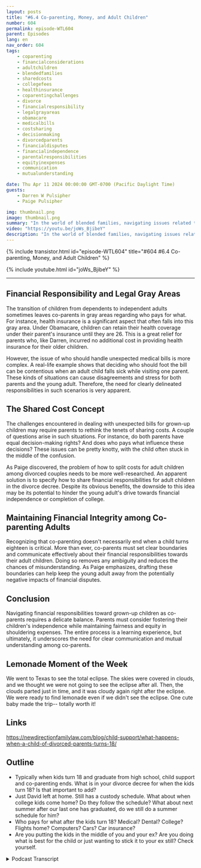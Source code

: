 ```yaml
---
layout: posts
title: "#6.4 Co-parenting, Money, and Adult Children"
number: 604
permalink: episode-WTL604
parent: Episodes
lang: en
nav_order: 604
tags:
    - coparenting
    - financialconsiderations
    - adultchildren
    - blendedfamilies
    - sharedcosts
    - collegefees
    - healthinsurance
    - coparentingchallenges
    - divorce
    - financialresponsibility
    - legalgrayareas
    - obamacare
    - medicalbills
    - costsharing
    - decisionmaking
    - divorcedparents
    - financialdisputes
    - financialindependence
    - parentalresponsibilities
    - equityinexpenses
    - communication
    - mutualunderstanding

date: Thu Apr 11 2024 00:00:00 GMT-0700 (Pacific Daylight Time)
guests:
    - Darren W Pulsipher
    - Paige Pulsipher

img: thumbnail.png
image: thumbnail.png
summary: "In the world of blended families, navigating issues related to co-parenting adult children can be complex and challenging. Some familiar questions might center on the financial responsibility of each parent in relation to costs like college fees, health insurance, and other unforeseen expenses. This post examines the convolutions faced by co-parents, particularly with regards to shared-cost decisions and financial commitments to their adult children."
video: "https://youtu.be/joWs_BjibeY"
description: "In the world of blended families, navigating issues related to co-parenting adult children can be complex and challenging. Some familiar questions might center on the financial responsibility of each parent in relation to costs like college fees, health insurance, and other unforeseen expenses. This post examines the convolutions faced by co-parents, particularly with regards to shared-cost decisions and financial commitments to their adult children."
---
```


<div>
{% include transistor.html id="episode-WTL604" title="#604 #6.4 Co-parenting, Money, and Adult Children" %}

{% include youtube.html id="joWs_BjibeY" %}
</div>

---

## Financial Responsibility and Legal Gray Areas

The transition of children from dependents to independent adults sometimes leaves co-parents in gray areas regarding who pays for what. For instance, health insurance is a significant aspect that often falls into this gray area. Under Obamacare, children can retain their health coverage under their parent's insurance until they are 26. This is a great relief for parents who, like Darren, incurred no additional cost in providing health insurance for their older children.

However, the issue of who should handle unexpected medical bills is more complex. A real-life example shows that deciding who should foot the bill can be contentious when an adult child falls sick while visiting one parent. These kinds of situations can cause disagreements and stress for both parents and the young adult. Therefore, the need for clearly delineated responsibilities in such scenarios is very apparent.

## The Shared Cost Concept

The challenges encountered in dealing with unexpected bills for grown-up children may require parents to rethink the tenets of sharing costs. A couple of questions arise in such situations. For instance, do both parents have equal decision-making rights? And does who pays what influence these decisions? These issues can be pretty knotty, with the child often stuck in the middle of the confusion.

As Paige discovered, the problem of how to split costs for adult children among divorced couples needs to be more well-researched. An apparent solution is to specify how to share financial responsibilities for adult children in the divorce decree. Despite its obvious benefits, the downside to this idea may be its potential to hinder the young adult's drive towards financial independence or completion of college.

## Maintaining Financial Integrity among Co-parenting Adults

Recognizing that co-parenting doesn't necessarily end when a child turns eighteen is critical. More than ever, co-parents must set clear boundaries and communicate effectively about their financial responsibilities towards their adult children. Doing so removes any ambiguity and reduces the chances of misunderstanding. As Paige emphasizes, drafting these boundaries can help keep the young adult away from the potentially negative impacts of financial disputes.

## Conclusion

Navigating financial responsibilities toward grown-up children as co-parents requires a delicate balance. Parents must consider fostering their children's independence while maintaining fairness and equity in shouldering expenses. The entire process is a learning experience, but ultimately, it underscores the need for clear communication and mutual understanding among co-parents.

## Lemonade Moment of the Week

 We went to Texas to see the total eclipse. The skies were covered in clouds, and we thought we were not going to see the eclipse after all. Then, the clouds parted just in time, and it was cloudy again right after the eclipse. We were ready to find lemonade even if we didn't see the eclipse. One cute baby made the trip-- totally worth it!

## Links

https://newdirectionfamilylaw.com/blog/child-support/what-happens-when-a-child-of-divorced-parents-turns-18/

## Outline

* Typically when kids turn 18 and graduate from high school, child support and co-parenting ends. What is in your divorce decree for when the kids turn 18? Is that important to add? 
* Just David left at home. Still has a custody schedule. What about when college kids come home? Do they follow the schedule? What about next summer after our last one has graduated, do we still do a summer schedule for him?
* Who pays for what after the kids turn 18? Medical? Dental? College? Flights home? Computers? Cars? Car insurance? 
* Are you putting the kids in the middle of you and your ex? Are you doing what is best for the child or just wanting to stick it to your ex still? Check yourself.


<details>
<summary> Podcast Transcript </summary>

<p>﻿1</p>
<p>So do we pay their medical billsthe same way?</p>
<p>I'm trying.</p>
<p>We haven't figured. That out yet.</p>
<p>We still have.</p>
<p>And I think we still muddle through thisevery time.</p>
<p>Yeah, every time.</p>
<p>That's badbecause our kids our kids are like,</p>
<p>Do I ask Dad? Yes.</p>
<p>Emergency room visit. Because.</p>
<p>And it's funnybecause the kids always ask.</p>
<p>My adult kids,they say, Is that deductible?</p>
<p>Yeah. Yeah.</p>
<p>Can you tell me if the deductible. Right.</p>
<p>Yeah.</p>
<p>Hello, this is Darren.</p>
<p>And this is Paige.</p>
<p>And this is where Lemonade.</p>
<p>Where we talk about what happenswhen life through you, lemons.</p>
<p>You make some lemonade.</p>
<p>Maybe some weeks. It's lemons.</p>
<p>Yeah, some weeks it's just lemons.</p>
<p>Yeah.</p>
<p>On today's episode.</p>
<p>We are going to talk aboutco-parenting money and adult children.</p>
<p>Sounds interesting.</p>
<p>Okay, We're we're at a stagein our liveswhere of the ten kids that we have,we have one child left.</p>
<p>All the rest are adults. Yep.</p>
<p>We have two kids at home, but one is 18and one is 17.</p>
<p>And he will be graduating in a monthand a half.</p>
<p>Yeah.</p>
<p>So I know</p>
<p>Paige is going to have a rough time.</p>
<p>We're not getting a dog to fill the void.</p>
<p>Not yet.</p>
<p>No, not yet.</p>
<p>So. So with with a lot of changesin our lives, we we, we've runinto a couple of situations where,hey, co-parenting and moneyand then adult children to pay for thingslike weddings or collegeor even trips home to visit us.</p>
<p>All these things are are thingswe have to deal withthat most familiesdon't have to deal with.</p>
<p>When you've got co-parenting going onand things like that.</p>
<p>So it can get a little tricky.</p>
<p>It can.</p>
<p>And, you know,do you do you still work with your ex onthese things when your kids turn 18,or do you put the kids in the middleand go, well, I'm done paying for things,so maybe talk to your momor talk to your dad about that.</p>
<p>You know what I mean?</p>
<p>It's a it can be a tricky thing.</p>
<p>It can.</p>
<p>So you the research department ofwhere is eliminate, which is paid?</p>
<p>There's not a whole lot of information.</p>
<p>Usually I find several articles on what</p>
<p>I want to talk about for our podcast.</p>
<p>And there was not several articles.</p>
<p>In fact, the only article you found wasa was a law.</p>
<p>It was really a marketing thing.</p>
<p>It was like call one 800 lawyerand we'll help you with these.</p>
<p>And then it talked aboutwhy you would want to call them.</p>
<p>And you know,and it talked a little bit aboutyou know, in their in their state.</p>
<p>I don't remember what state this was in.</p>
<p>You know, whatwhat happens when a kid turns 18.</p>
<p>So the only thing I could find was like,read itarticles of peoplethat were talking about it.</p>
<p>But I didn't find any written publishedarticles on this topic.</p>
<p>So what spurred would spurred youto come up with this topic?</p>
<p>Was it something on Facebookor was it our own experience?</p>
<p>What was it? A Both.</p>
<p>Both.</p>
<p>We've had our own experience,which we will get into in a minute.</p>
<p>And then I looked on our</p>
<p>Facebook Blended Familiesgroup and people were talking about thisand how do we handle thiswhen the kid turns 18and they still need thingsand they still might need, you know,financial support or, you know, how do youhow are you dealing with this? So.</p>
<p>So so it is a little differentin each state.</p>
<p>But most states have a childis still underthe parenting agreement, which means childsupport is paid and splitcostson extracurriculars, whateverthe court order is.</p>
<p>But most of it is when they're 18and they graduate from collegeor a high school or 19 years old.</p>
<p>So yeah, you have to.</p>
<p>So we had one case where Julianne was 17when she graduated from high school,so we still had to payfor her extracurriculars for a couplemore months until she turned 18.</p>
<p>Right.</p>
<p>But in the case of many of our other kids,they actually turned 18well before they graduated.</p>
<p>But they were still partof the parenting agreementuntil they graduate from high school.</p>
<p>Yep, that is true.</p>
<p>So when that happens to your kids, whenyour child graduates from high school.</p>
<p>It's a party.</p>
<p>Is that it? That's it. You're done.</p>
<p>You're done.</p>
<p>That's it.</p>
<p>Like, you know what I mean?</p>
<p>Like, it's an interesting thing, so.</p>
<p>Well, you this is something that maybewhen you get divorced,when your kids are little,you do not thinkabout putting anything about thisin your divorce decree,about what happenswhen your child turns 18.</p>
<p>We we actually did in mine,we actually set up ait was called an educational trustfor the kidsbecause we knew they were wewe had the benefit of one of our kidswas already 17 when we got divorced.</p>
<p>So we knew, hey,</p>
<p>I got to pay for school or missions or,you know, weddings,whatever the case may be.</p>
<p>So we actually set up a trustand put money into that trust every monththat later on got dissolved,which turned out to be good and bad.</p>
<p>Right? Right.</p>
<p>Because if the trust was still there,then there's no questions.</p>
<p>When they're adults,the money's already been set aside.</p>
<p>But in your case,everything in the trust wasfrom your income, from your.</p>
<p>Well, because my ex didn'thave an income. Right.</p>
<p>But I'm just saying, you know,that changes over time.</p>
<p>Right. Yeah, that's true.</p>
<p>So I was kind of gladwhen it was dissolved because,you know,then it was more of an equal balance.</p>
<p>But now every timethere's an event like a wedding,you know, I'mnot communicating with my exhow much money I'm putting on.</p>
<p>Right.</p>
<p>Our kids get put in the middle.</p>
<p>Yeah, they do.</p>
<p>Instead of saying, Hey,there's a certain amount of moneyallocated for weddings from the trust, so.</p>
<p>Right.</p>
<p>It's it's a double edged,you know, there's benefits and.</p>
<p>And. Right.</p>
<p>So do you think it would be beneficialto put somethingspecific in the divorce decreefor when your kids turn 18?</p>
<p>I think so.</p>
<p>Do you think that's a good idea?</p>
<p>I think so.</p>
<p>It would alleviate some of the awkwardnessthat happens sometimes.</p>
<p>Yeah.</p>
<p>Becauselike I said, when your kids are little,you don't think about, okay, so your kidturns 18, your kid goes to college.</p>
<p>First of all, you have to decidewho's paying for college is a kid.</p>
<p>Pain is the mom pain?</p>
<p>Is that pain, Evil pain. Right.</p>
<p>Who's doing that then?</p>
<p>How about health insurance?</p>
<p>Is the personstill paying for health insurance?</p>
<p>What about when your kid goesto the doctor?</p>
<p>We will talk about thisand have a huge bill.</p>
<p>Are you splitting that?</p>
<p>So, yeah,let's talk about health insurance,because this one, this one'san interesting one because of Obamacare.</p>
<p>Now kids can stay on their parentsinsurance until they're 26 years old.</p>
<p>Correct.</p>
<p>Now, because I have to carry insurancefor the kids that are in the house,all the kids that are adultshave just stayed on my insurance.</p>
<p>That was in the court decreefor the for the parenting agreementthat I had to providehealth insurance for the kids.</p>
<p>But when they turned adult,it didn't cost me any moreto continue keeping them on my insurance.</p>
<p>Right.</p>
<p>So they just did.</p>
<p>Yeah, but what that meansis that's until they're 26.</p>
<p>So if they do get a big billand we haven't met our deductible yet,who's going to pay for that?</p>
<p>Who's going to pay for that?</p>
<p>So, yeah, these are allthese are all questions that I like</p>
<p>I said, when you're getting divorcedand you have little kids,you don't think about any of these things,but it's going to comeand you got to figure it out.</p>
<p>Well, but they're adults now.</p>
<p>So because our child turned 18,they now have to payfor their medical insuranceand their medical bills.</p>
<p>And. No, but what about when they're 25?</p>
<p>Well, that's different.</p>
<p>That's At what age is it different?</p>
<p>Well, we have always kind of had a for us,like we pay for the kidscell phone, even through college.</p>
<p>We've paid for them.</p>
<p>When for us, it was when you get married,if you're if you'reresponsible enough to get married,you can pay your own phone bill.</p>
<p>Or when you graduate from college.</p>
<p>Or when you graduate from college,that's kind of been our boundary, right?</p>
<p>Like we'll pay for your cell phoneand we pay, you know, obviouslythey're on our medical insurance.</p>
<p>So do we pay their medical billsthe same way?</p>
<p>I'm trying.</p>
<p>But we haven't figured. That out yet.</p>
<p>We still have.</p>
<p>I think we still muddle through thisevery time.</p>
<p>Yeah, every time. That's badbecause ourkids our kids are like, Do I ask Dad? Yes.</p>
<p>Emergency room visit becauseand it's funny because the kids always askmy adult kids, they say, Is it deductible?</p>
<p>Yeah. Yeah.</p>
<p>Can you tell me if the deductible.</p>
<p>Right. Yeah.</p>
<p>So yeah, it's it's interesting.</p>
<p>Okay. So, so.</p>
<p>That's something we, we probably shouldhave established with the kids up front.</p>
<p>Right. Look, will pay.</p>
<p>I'll pay for your insurance, but I'm notpaying for your medical bills or am intel.</p>
<p>But then is that a decent.</p>
<p>Does that dis what's the right word?</p>
<p>Demotivate them from finishing college.</p>
<p>We say.</p>
<p>I don't think so,but let's talk about that for a second.</p>
<p>Okay.</p>
<p>So something that happened withus so with us recently isour daughter who's in college.</p>
<p>She was coming home at Christmasand your exsaid,can you please pay for half of her flight?</p>
<p>Right.</p>
<p>And so this was a this was an interestingone for us because we were like,normally we would be like, sure,no problem.</p>
<p>But the flight had already been booked.</p>
<p>We didn't have any input.</p>
<p>You could have used points like,you know, all those things.</p>
<p>We were like, do you know? I mean, like.</p>
<p>So yeah, there was almost like thisassumption, Well, you have to payhalf, right?</p>
<p>And I think it was justbecause I don't think it was anything.</p>
<p>It wasn't malicious. Malicious?</p>
<p>No, It was just like, well,this is what we do.</p>
<p>We split these thingsand then we were sitting there going,</p>
<p>Well, you know, if, if I if we're goingto be asked to pay for thingswhich we don't have a problem with that,do weget some input on that type of thing.</p>
<p>Do we get an input onhow much the flight is?</p>
<p>I could use.</p>
<p>Pointsor or when the flight comes in. Right.</p>
<p>So we get it. Do we get any say?</p>
<p>And then another thing that happenedvery shortly after that when we were stilltrying to decide if we were goingto, you know, reimburseyour ex,that that same daughter went to.</p>
<p>She she had an emergency.</p>
<p>She had an emergency. She went to theshe went to the E.R..</p>
<p>And of course, at the beginningof the year, when the deductibleis zero, Right.</p>
<p>Where we haven'tgot any part of the deductible. Yes.</p>
<p>So she went to the E.R.and it was I think the total bill ended upbeing 500 and something dollars.</p>
<p>And so then we were like, okay, sodo we nowask your ex to pay for half of that?</p>
<p>Do we just you know what I mean?</p>
<p>Like, we werewe were sitting here in this.</p>
<p>Conundrum.</p>
<p>Conundrum of and I think we'veprobably been in this conundrum before,but it's beenbecause there was a such a big.</p>
<p>Age, there's a six year gap.</p>
<p>We have forgotten what we werewhat we did.</p>
<p>Well, early part of meon the on the health insurance side,we always meet our deductiblewith as many people as we have on there.</p>
<p>Yeah,but that's not going to be the casecoming up soon, right, Because.the less people we have. On it,we have on it.</p>
<p>So in the past it's like, well,we're going to meet the deductible anyway.</p>
<p>We might as well just pay it becausewe're going to hit the deductible, right?</p>
<p>So right stuff.</p>
<p>But that's not going to be the casemoving forward.</p>
<p>Right?</p>
<p>Because so we kind ofwe kind of just made the decision that,well, if we'll pay the medical billand even our daughter was like,she didn't want to ask usif we were paying.</p>
<p>So she called and she was like,</p>
<p>So I got a noticethat this is overdue,so I need to pay that right.</p>
<p>Our kids are so they're so funny.</p>
<p>They won't just come out and say,</p>
<p>Can you pay this?</p>
<p>Or are you or are you paying this?</p>
<p>You know, just are you going to pay thisor do I need to pay this?</p>
<p>So we told her, we'll take care of it.</p>
<p>She's 18.</p>
<p>Of course we'll take care of it.</p>
<p>So I think we decided that.</p>
<p>If we decided on a case by casebasis, case.</p>
<p>By case, I guess I don't know.</p>
<p>But we decidedthat we were not going to reimburse her exfor the plane flightbecause we're still payingfor medical insuranceand the medical bills.</p>
<p>So we thought that was fair.</p>
<p>I don't know.</p>
<p>It's funny because nothing's written down.</p>
<p>No, because this is outsidethe realm of the parenting group.</p>
<p>Yeah. So that's a good question.</p>
<p>I don't want to have anythingwritten down. Right.</p>
<p>Because that becomes some kind of legal</p>
<p>I don't knowif that was a legal contract,but there's expectations there.</p>
<p>Right?</p>
<p>So this one's.</p>
<p>And dental, we still pay for dentalfor kids with college kids.</p>
<p>We pay for their phones.</p>
<p>So well, not. To a certain point.</p>
<p>Then theythey have to start reimbursing us.</p>
<p>They can see, you know, I'm sayingin college, we pay for their phones.</p>
<p>Yeah, yeah, we pay for their phones,we pay for their dental,but yes, like we said,when you get marriedor you graduate college,you got to start.</p>
<p>But we're not paying for college.</p>
<p>We do not pay for college.</p>
<p>We pay for one year of college.</p>
<p>Right after our kidsget back from their mission.</p>
<p>We pay forfor a year of tuition for college.</p>
<p>Yeah. So this is this one's a tough one.</p>
<p>I wonder how the kids feel, because beforeall this stuff has been taken care offor them, because it'sbeen part of the parenting agreementright now, there's a lot of foggy</p>
<p>D things in the middle, and now they'rein the middle trying to navigate this.</p>
<p>So I wonder how that is for them.</p>
<p>I mean, our kids don't even payfor their own gas, which some of you mayjust be gasping rightnow, thinking our kids are entitled.</p>
<p>They are.</p>
<p>They are entitled.</p>
<p>But the reason why,especially for your kids, iswe pay for we have the car,we pay for the repairs, we payfor the registration, and then your expays that pays for their gas.</p>
<p>Right.</p>
<p>And that was that's an agreementthat we have with.</p>
<p>Right. With my spouse in agreement</p>
<p>And yeah.</p>
<p>So now like I can't remember what we didwith our other we're not I mean I'mnot I'm really not paying for their gaswhen they come home and use our cars.</p>
<p>I read an agreement about that. Yeah.</p>
<p>So this is an interesting onebecause I don't think any of our kidshave come homeafter their first year for that summer.</p>
<p>Most of them after their first yearof college, they went off on a mission.</p>
<p>I'm trying to think so.</p>
<p>We have a daughter coming homethis summer and she's going to be working.</p>
<p>Yeah.</p>
<p>And we don't have a carfor her to use by herself.</p>
<p>She has to share with her brothers. Yeah.</p>
<p>So that out.</p>
<p>They got to figure that out.</p>
<p>Yeah. She's not,she's not plan on the car.</p>
<p>She's plan B onthe car. Yeah. Right. Right.</p>
<p>So this,this summer is going to bean interesting summerwhen it comes to figuring out who's payingfor gas, who's paying for that.</p>
<p>And yeah, there's a point where I have tosay, well, you know, you're an adult,you're making you're using the car to gomake money.</p>
<p>You should be paying for your own gas.</p>
<p>Yeah. I'm not going to make you payfor insurance.</p>
<p>No, of course not.</p>
<p>Because they're. Using. One of our cars.</p>
<p>And I mean, that's up to her If she wantsto talk to her mom about paying gas.</p>
<p>Right. Like,but we're not paying for our gas.</p>
<p>But yeah, so that's an interest. So yeah.</p>
<p>And things like that, like,you know, if they need if they're.</p>
<p>So what if she comes home.</p>
<p>Okay, She's 18, almost 19.</p>
<p>She turned 19 next weekand says my computer broke.</p>
<p>I need a new computer. that's too bad.</p>
<p>So she would have to buy her own computer.</p>
<p>I'll help her. I'll help her select one.</p>
<p>But she's got to buy her own computer.</p>
<p>She's got plenty of money to do that.</p>
<p>Yeah, that's true. So?</p>
<p>So if our kids have their own,if they have a good enoughlittle pot in the bank.</p>
<p>Well, and then the other side isif they don't have enough money,then I'm like, dumb.</p>
<p>Why don't you have enough money?</p>
<p>You should have, you should have.</p>
<p>You can use one of our computers,but not a laptop.</p>
<p>You can use one of the computersin the kitchen or.</p>
<p>Okay, so likeif our kids that are in high school,we give them a right when they'rewhatever age we give them a phone.our kids a cell phone right.</p>
<p>And ifit says if it's a really terrible phone,maybe we eventually upgrade themto something slightly better,but nothing morethan a couple of hundred dollars.</p>
<p>I think it's</p>
<p>I don't understand when kids, teenagers,are walking around with 1500 dollarsphones.</p>
<p>I don't understand that.</p>
<p>But most of the timewe don't buy him a phone.</p>
<p>They just use our old phones. Yes.</p>
<p>And that's why I was saying, like Sam,his phone broke.</p>
<p>He got into a hot tub with his phoneand we said, okay, well, here'sour old phones that you can choose fromor you can go buy.</p>
<p>Your. Own, your own.</p>
<p>And he chose to go buy his own.</p>
<p>I mean, it's not a great phone at all,but that's what. He chose.</p>
<p>And that's what we would still do.</p>
<p>Like David right now,he also has a phone that is brokenbecause he dropped it or something. How?</p>
<p>And we were like,</p>
<p>Well, here are your options.</p>
<p>You can.</p>
<p>He chose to just stickwith what he has. Yes.</p>
<p>But he does he it's it's I thinkhe's at the point of no return right nowbecause it's not even charging. So he</p>
<p>I think he wants your old phone about nowbecause he doesn't want to buy one.</p>
<p>And we were like that's fine.</p>
<p>Choose from the plethora of old phoneswe have here.</p>
<p>So maybe that'swhat we do with our adult children too.</p>
<p>If, if they need something,we're like, Well, this is what we have.</p>
<p>This is what we're offering.</p>
<p>If it's not, you know what.</p>
<p>You have, It's not what you want.</p>
<p>Then go take care of ityourself. Yes, yes.</p>
<p>And we don't like to buy our kidscomputers, especially if they'regoing to go on a mission, becausewhen that will get them a computer,when they get back from their mission.</p>
<p>Yeah. Things change so quick. Yeah.</p>
<p>And that's always kind of a present.</p>
<p>We've got the kidswhen they get back from their mission,we do buy them a new computeranyway, so.</p>
<p>Yeah, but car insurance,</p>
<p>I mean, we we still payall the car insurancewell.</p>
<p>And we pay car insurance before and,and thenwe got reimbursed sometimes or No,we never did not Car insurance.</p>
<p>No, never.</p>
<p>No. No. I think that was injured.</p>
<p>I think that was in your divorce decreethat you would take care of the cars,right? No.it's not. It's not. We just did.</p>
<p>We just did. Okay.</p>
<p>Okay. Well, that's interesting.</p>
<p>Yeah. So, yeah, we we.</p>
<p>So this is a tough one for for adults.</p>
<p>And you know what? Frankly, I thinkour society today has been cateringto these young adults too muchbecause look at how many peopletheir kids are in collegeand they still pay for everything.</p>
<p>So I can't imagine how it iswith the co-parentingwhen you get that, because you haveno there's no legal responsibility.</p>
<p>Right.</p>
<p>Once they're 18 and graduatedfrom high school or 19, that's yeah.</p>
<p>Ah, you don't have to pay for anything.</p>
<p>Right.</p>
<p>And like I said, I think that at timesthat puts the kids in the middlebecause they know that that legalresponsibility is gone, is gone.</p>
<p>And now they're like.</p>
<p>Well, this can this can alsomothers have things like kidsplaying their parents against each other.</p>
<p>Hey, I need $400 for this thing at school.</p>
<p>And then they go to the other parentand ask for the same 400.</p>
<p>Yeah.</p>
<p>Well, good for them if they figure that.</p>
<p>All right.</p>
<p>You know, I'm going to I'm going to visit</p>
<p>Mom more than dadbecause Mom's actually paying for things.</p>
<p>That might happen.</p>
<p>Well, it yeah, absolutely might happen.</p>
<p>It might happen.</p>
<p>But yeah, it's very interesting.</p>
<p>But we have to be very carefulabout putting kids in the middle,because sometimes you make decisions aboutare you making the decisionbecause best for the child or are youmaking that decision because you're tryingto still stick it to your ex?</p>
<p>Do you I mean, be careful.</p>
<p>These are don't I know.</p>
<p>But I'm just saying I think you can stillget in the middle of that.</p>
<p>Your and do you know what I mean of thatstill like.</p>
<p>Well just because they turn 18.</p>
<p>Yeah you know flip of a switcheven though legally Right.</p>
<p>That was interestingso when I was told me they have aa nephew that is Down's syndrome.</p>
<p>So when he turns 18, he's an adult.</p>
<p>So the parents had to go to court to,to actually, you know, get rid of his.</p>
<p>I know what's the right word.</p>
<p>He can't take care of himself.</p>
<p>So he had. Guardianship.</p>
<p>So yeah, guardianship.</p>
<p>So his parents had to do thatwhen he was 18.</p>
<p>Otherwise they had no say in what to me,that's, you know, interesting.</p>
<p>Just on your birthday, all of a suddenyour parents have no guardianshipover you at all anymore.</p>
<p>Yeah, yeah, it's kind of crazy.</p>
<p>So and then there's the issue of, like,</p>
<p>David is is our last one at home.</p>
<p>Right?</p>
<p>He he's going to beis he's going to be a senior next year.</p>
<p>So we, we have you have always come upwith the schedule Right.</p>
<p>And then your ex approves it and andyou know you you know we change things.</p>
<p>As they. Negotiateand we were talking to our collegedaughter who's coming home.</p>
<p>And you had mentioned her.</p>
<p>You were like, yeah, I only have to doone more summer scheduled this summerbecause then next summer David will be 18,he'll be graduated.</p>
<p>And she was like,</p>
<p>Why aren't you going to do a schedule?</p>
<p>And you're like, No, don't have to.</p>
<p>And she goes,</p>
<p>That's just that's that stress.</p>
<p>I think that stresses them outbecause if there's a schedule,then they're not hurting anyone'sfeelings.</p>
<p>They're just going to follow the schedule.</p>
<p>And well.</p>
<p>In our adult childrenthat are already out,they take advantage of that schedulethat we have with the younger kids thatare under the parenting agreement still,because they just follow it.</p>
<p>They just do whateverthe hell not. It's not asstrict as you know. No.</p>
<p>But the older they get, the lessthey follow it.</p>
<p>But they</p>
<p>I think they still appreciate thatwe had itand so that they could follow</p>
<p>It makes things a lot easier.</p>
<p>Like, okay, we'll be with you Mondayand Tuesday and then we'll be with mom,you know, Wednesday and Thursdaylike that.</p>
<p>Just it makes things a little easier.</p>
<p>So this is going to be very interestingnext year.</p>
<p>Yeah, she said, she says,well she goes, if it were meshe was, I would make up a schedule.</p>
<p>I mean like just like, here'sthe schedule that I'm going to.</p>
<p>So we'll see.</p>
<p>We'll see what she does this summerbecause she doesn't have to adhereto the schedule that we come up.</p>
<p>She doesn't I think she plansto mostly follow it, but but be a little.</p>
<p>Flex, you. Know, flexible.</p>
<p>Yeah, I think that that's what she's.</p>
<p>So this is an interesting transitionfor us.</p>
<p>It really is.</p>
<p>It really is.</p>
<p>I'm excited about the transition.</p>
<p>I think I've more excited than you are.</p>
<p>Yeah.</p>
<p>When we were just walking todayand I said in five months,half the time we're going to be.</p>
<p>Empty.</p>
<p>Nest, empty nesters,which I know a lot of blended families.</p>
<p>You've been doing that for years and yearswhile we've always had Sam full time.</p>
<p>So we've alwayswe've always had somebody here.</p>
<p>So it's going to be new for us to be.</p>
<p>And I'm just like.</p>
<p>And then nine months later.</p>
<p>David Yeah, or a year later, a year.</p>
<p>Later, yeah.</p>
<p>David David's going to be gone.</p>
<p>Will be full time empty nesters.</p>
<p>Yeah, well,our grandkids were coming to visit.</p>
<p>That's right.</p>
<p>And as you can see,if what you need to take away fromthis episodeis we really don't have things worked out.</p>
<p>No. As wehave told you in many of our episodes,we are not experts now.</p>
<p>We are. Living free.</p>
<p>We are just sharing our experiencesas we're going through it.</p>
<p>And as you can tell,even though we have done this wholeadult thing, how many timeswe're still like, What should we do?</p>
<p>How do we handle this?</p>
<p>Like. Well,sometimes it depends on the kid.</p>
<p>Yeah, yeah, for sure. Sometimes it does.</p>
<p>So yeah.</p>
<p>So we are juststill trying to figure it out.</p>
<p>Still trying to figure it out.</p>
<p>All right.</p>
<p>Or lemonade.</p>
<p>More of the week has to do with a oncein a lifetime experience, At least for me.</p>
<p>This is something</p>
<p>I've always wanted to experience.</p>
<p>Yes. So, Darren, was he really wantedto go see the total eclipse now?</p>
<p>I was hesitant, Yeah, becausewe got back the week of the total eclipseor the week before, I guess.</p>
<p>Anyway,we got back from Europe on a Tuesday nightand you wanted tothen leave on Saturdaymorning at 5:30 a.m.to leave againto go to Texas to see the eclipse.</p>
<p>And I was just like,boy. Well, I just want you to experienceseeing a stack of rocksat Stonehenge and then seeing a big rockmove in front of the sun.</p>
<p>That's all I wanted.</p>
<p>You know,exhilarating.</p>
<p>Seeing the stack of rocks at Stonehenge.</p>
<p>Exhilarating.</p>
<p>Well, what about the big rockin front of the sun?</p>
<p>That was cool.</p>
<p>That was.</p>
<p>That was actually very. That was.</p>
<p>It was awesome.</p>
<p>But I am I am glad that we decidedto do it because it was so it was funny.</p>
<p>We get there and, you know, luckilythe total eclipse was in Austin,where our grandbaby is and our.</p>
<p>Daughter, son and daughter. In law.</p>
<p>And then we had another daughterand her husband comingbecause they wanted to see the eclipse.</p>
<p>So we were going to be visitingwith them for the weekend.</p>
<p>But the morning of the eclipse.</p>
<p>It was cloudy. Complete cloud cover.</p>
<p>And we're sitting there goingand our son in law said,we're not going to get to see it.</p>
<p>And I you know, I was just like,you know what?</p>
<p>It's still been a great weekend.</p>
<p>We have been ableto spend this weekend with hergrandbaby is just about the cutest thingon the planet. He's so cute.</p>
<p>Now check out our website.</p>
<p>You can see pictures.he's adorable.</p>
<p>And we got to spend time with our kids.</p>
<p>And so it was great.</p>
<p>And then like 30 minutesbefore the total eclipse,the clouds part completely.</p>
<p>Yeah. I was.</p>
<p>Pretty angry until about 10 minutesafter the eclipseclouds back like,</p>
<p>It wasit was much more moving than I thoughtit was going to be.</p>
<p>It was. It was it was really cool.</p>
<p>I mean, it got dark,</p>
<p>The birds stopped chirping.</p>
<p>It was cool.</p>
<p>It was super cool. So cool.</p>
<p>But even if we would have not have seenthe eclipse,we still got to spend timewith our family, play with that keyboard.</p>
<p>If you like today's episode.</p>
<p>Give us five stars on iTunes, Spotify,</p>
<p>Google.</p>
<p>And head to Facebook and like us.</p>
<p>And check out our blogat wheresthelemonade.org.</p>
<p>Where you can leavequestions and comments.</p>
<p>Add. But most of all.</p>
<p>Go outand make some lemonade. You betcha, baby.</p>

</details>

